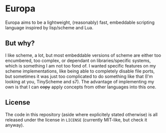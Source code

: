 # Europa

Europa aims to be a lightweight, (reasonably) fast, embeddable scripting language inspired by lisp/scheme and Lua.

## But why?

I like scheme, a lot, but most embeddable versions of scheme are either too encumbered, too complex, or dependant on libraries/specific systems, which is something I am not too fond of. I wanted specific features on my scheme implementations, like being able to completely disable file ports, but sometimes it was just too complicated to do something like that (I'm looking at you, TinyScheme and s7). The advantage of implementing my own is that I can ~~copy~~ apply concepts from other languages into this one.

## License

The code in this repository (aside where explicitely stated otherwise) is all released under the license in `LICENSE` (currently MIT-like, but check it anyway).